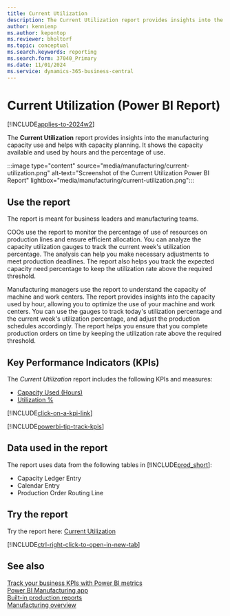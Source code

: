 ```yaml
---
title: Current Utilization
description: The Current Utilization report provides insights into the manufacturing capacity use and helps with capacity planning.
author: kennienp
ms.author: kepontop
ms.reviewer: bholtorf
ms.topic: conceptual
ms.search.keywords: reporting
ms.search.form: 37040_Primary
ms.date: 11/01/2024
ms.service: dynamics-365-business-central
---
```


# Current Utilization (Power BI Report)

[!INCLUDE[applies-to-2024w2](includes/applies-to-2024w2.md)]

The **Current Utilization** report provides insights into the manufacturing capacity use and helps with capacity planning. It shows the capacity available and used by hours and the percentage of use.

:::image type="content" source="media/manufacturing/current-utilization.png" alt-text="Screenshot of the Current Utilization Power BI Report" lightbox="media/manufacturing/current-utilization.png":::

## Use the report

The report is meant for business leaders and manufacturing teams.

COOs use the report to monitor the percentage of use of resources on production lines and ensure efficient allocation. You can analyze the capacity utilization gauges to track the current week's utilization percentage. The analysis can help you make necessary adjustments to meet production deadlines. The report also helps you track the expected capacity need percentage to keep the utilization rate above the required threshold.

Manufacturing managers use the report to understand the capacity of machine and work centers. The report provides insights into the capacity used by hour, allowing you to optimize the use of your machine and work centers. You can use the gauges to track today's utilization percentage and the current week's utilization percentage, and adjust the production schedules accordingly. The report helps you ensure that you complete production orders on time by keeping the utilization rate above the required threshold.

## Key Performance Indicators (KPIs)

The *Current Utilization* report includes the following KPIs and measures: 

- [Capacity Used (Hours)](manufacturing-powerbi-kpis.md#capacity-used-hours)
- [Utilization %](manufacturing-powerbi-kpis.md#utilization)

[!INCLUDE[click-on-a-kpi-link](includes/click-on-a-kpi-link.md)] 

[!INCLUDE[powerbi-tip-track-kpis](includes/powerbi-tip-track-kpis.md)]

## Data used in the report

The report uses data from the following tables in [!INCLUDE[prod_short](includes/prod_short.md)]:

- Capacity Ledger Entry
- Calendar Entry
- Production Order Routing Line

## Try the report

Try the report here: [Current Utilization](https://businesscentral.dynamics.com?page=37040)

[!INCLUDE[ctrl-right-click-to-open-in-new-tab](includes/ctrl-right-click-to-open-in-new-tab.md)]

## See also

[Track your business KPIs with Power BI metrics](track-kpis-with-power-bi-metrics.md)  
[Power BI Manufacturing app](manufacturing-powerbi-app.md)  
[Built-in production reports](production-reports.md)  
[Manufacturing overview](production-manage-manufacturing.md)  
